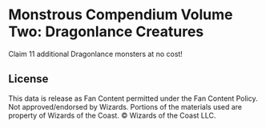 # Monstrous Compendium Volume Two: Dragonlance Creatures

Claim 11 additional Dragonlance monsters at no cost!



## License

This data is release as Fan Content permitted under the Fan Content Policy. Not approved/endorsed by Wizards. Portions of the materials used are property of Wizards of the Coast. © Wizards of the Coast LLC.
